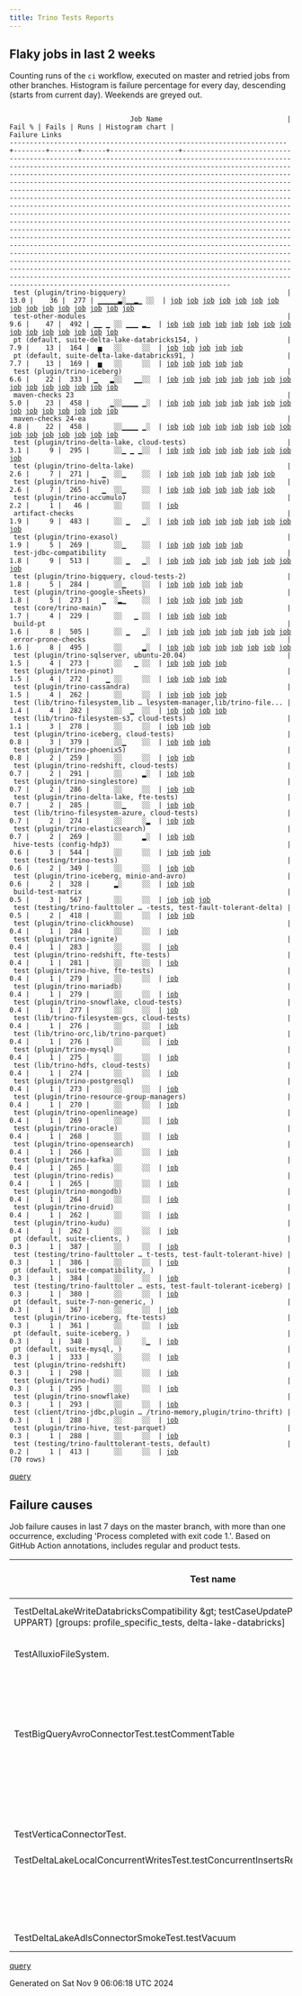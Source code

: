 ```yaml
---
title: Trino Tests Reports
---
```


## Flaky jobs in last 2 weeks

Counting runs of the `ci` workflow, executed on master and retried jobs from other branches.
Histogram is failure percentage for every day, descending (starts from current day).
Weekends are greyed out.
<pre><code>
                              Job Name                               | Fail % | Fails | Runs | Histogram chart |                                                                                                                                                                                                                                                                                                                                                                                                                                                                                                                                                                                                                  Failure Links                                                                                                                                                                                                                                                                                                                                                                                                                                                                                                                                                                                                                   
---------------------------------------------------------------------+--------+-------+------+-----------------+--------------------------------------------------------------------------------------------------------------------------------------------------------------------------------------------------------------------------------------------------------------------------------------------------------------------------------------------------------------------------------------------------------------------------------------------------------------------------------------------------------------------------------------------------------------------------------------------------------------------------------------------------------------------------------------------------------------------------------------------------------------------------------------------------------------------------------------------------------------------------------------------------------------------------------------------------------------------------------------------------------------------------------------------------------------------------------------------------------------------------------------------------------------------------------------------------------------------------------------------------
 test (plugin/trino-bigquery)                                        |   13.0 |    36 |  277 | ▁▁▁▁▁▃░▁▁▂▁ ░░  | <a href="https://github.com/trinodb/trino/actions/runs/11735989749/job/32694540331">job</a> <a href="https://github.com/trinodb/trino/actions/runs/11739359238/job/32703772223">job</a> <a href="https://github.com/trinodb/trino/actions/runs/11741354739/job/32709861928">job</a> <a href="https://github.com/trinodb/trino/actions/runs/11741824104/job/32711348595">job</a> <a href="https://github.com/trinodb/trino/actions/runs/11741829405/job/32711369005">job</a> <a href="https://github.com/trinodb/trino/actions/runs/11713967184/job/32627788636">job</a> <a href="https://github.com/trinodb/trino/actions/runs/11713967184/job/32627788636">job</a> <a href="https://github.com/trinodb/trino/actions/runs/11713967184/job/32627788636">job</a> <a href="https://github.com/trinodb/trino/actions/runs/11722141112/job/32651121842">job</a> <a href="https://github.com/trinodb/trino/actions/runs/11697166330/job/32575478204">job</a> <a href="https://github.com/trinodb/trino/actions/runs/11702092512/job/32589604270">job</a> <a href="https://github.com/trinodb/trino/actions/runs/11704862929/job/32598322783">job</a> <a href="https://github.com/trinodb/trino/actions/runs/11713204142/job/32625554828">job</a> <a href="https://github.com/trinodb/trino/actions/runs/11683449813/job/32532707442">job</a> <a href="https://github.com/trinodb/trino/actions/runs/11683449813/job/32532707442">job</a>  
 test-other-modules                                                  |    9.6 |    47 |  492 | ▁▁ ▁ ░░ ▁▁▁ ▂▁  | <a href="https://github.com/trinodb/trino/actions/runs/11739854445/job/32705211067">job</a> <a href="https://github.com/trinodb/trino/actions/runs/11741331802/job/32709739272">job</a> <a href="https://github.com/trinodb/trino/actions/runs/11748699830/job/32733346768">job</a> <a href="https://github.com/trinodb/trino/actions/runs/11748885479/job/32733940337">job</a> <a href="https://github.com/trinodb/trino/actions/runs/11749269512/job/32735138583">job</a> <a href="https://github.com/trinodb/trino/actions/runs/11713967184/job/32627752858">job</a> <a href="https://github.com/trinodb/trino/actions/runs/11713967184/job/32627752858">job</a> <a href="https://github.com/trinodb/trino/actions/runs/11713967184/job/32627752858">job</a> <a href="https://github.com/trinodb/trino/actions/runs/11713967184/job/32640699897">job</a> <a href="https://github.com/trinodb/trino/actions/runs/11713967184/job/32640699897">job</a> <a href="https://github.com/trinodb/trino/actions/runs/11713204142/job/32625506102">job</a> <a href="https://github.com/trinodb/trino/actions/runs/11680115952/job/32522458571">job</a> <a href="https://github.com/trinodb/trino/actions/runs/11683449813/job/32532659202">job</a> <a href="https://github.com/trinodb/trino/actions/runs/11683449813/job/32532659202">job</a> <a href="https://github.com/trinodb/trino/actions/runs/11690651303/job/32556054056">job</a>  
 pt (default, suite-delta-lake-databricks154, )                      |    7.9 |    13 |  164 |  ▅   ░░     ░░  | <a href="https://github.com/trinodb/trino/actions/runs/11713856699/job/32627714842">job</a> <a href="https://github.com/trinodb/trino/actions/runs/11713967184/job/32628066625">job</a> <a href="https://github.com/trinodb/trino/actions/runs/11713967184/job/32628066625">job</a> <a href="https://github.com/trinodb/trino/actions/runs/11713967184/job/32628066625">job</a> <a href="https://github.com/trinodb/trino/actions/runs/11713967184/job/32640707189">job</a>                                                                                                                                                                                                                                                                                                                                                                                                                                                                                                                                                                                                                                                                                                                                                                                                                                  
 pt (default, suite-delta-lake-databricks91, )                       |    7.7 |    13 |  169 |  ▅   ░░     ░░  | <a href="https://github.com/trinodb/trino/actions/runs/11713856699/job/32627711555">job</a> <a href="https://github.com/trinodb/trino/actions/runs/11713967184/job/32628064474">job</a> <a href="https://github.com/trinodb/trino/actions/runs/11713967184/job/32628064474">job</a> <a href="https://github.com/trinodb/trino/actions/runs/11713967184/job/32628064474">job</a> <a href="https://github.com/trinodb/trino/actions/runs/11713967184/job/32640704419">job</a>                                                                                                                                                                                                                                                                                                                                                                                                                                                                                                                                                                                                                                                                                                                                                                                                                                  
 test (plugin/trino-iceberg)                                         |    6.6 |    22 |  333 | ▁   ▂░░   ▁▁░░  | <a href="https://github.com/trinodb/trino/actions/runs/11735300723/job/32692792380">job</a> <a href="https://github.com/trinodb/trino/actions/runs/11743700019/job/32717226507">job</a> <a href="https://github.com/trinodb/trino/actions/runs/11743700019/job/32717226507">job</a> <a href="https://github.com/trinodb/trino/actions/runs/11715333616/job/32631562668">job</a> <a href="https://github.com/trinodb/trino/actions/runs/11674050614/job/32506027642">job</a> <a href="https://github.com/trinodb/trino/actions/runs/11674050614/job/32506028107">job</a> <a href="https://github.com/trinodb/trino/actions/runs/11674050614/job/32506028367">job</a> <a href="https://github.com/trinodb/trino/actions/runs/11674050614/job/32506028609">job</a> <a href="https://github.com/trinodb/trino/actions/runs/11674050614/job/32506028849">job</a> <a href="https://github.com/trinodb/trino/actions/runs/11587724367/job/32260365580">job</a> <a href="https://github.com/trinodb/trino/actions/runs/11552759452/job/32193180985">job</a> <a href="https://github.com/trinodb/trino/actions/runs/11552759452/job/32193180985">job</a> <a href="https://github.com/trinodb/trino/actions/runs/11566913610/job/32196384407">job</a> <a href="https://github.com/trinodb/trino/actions/runs/11566913610/job/32196384407">job</a> <a href="https://github.com/trinodb/trino/actions/runs/11550490225/job/32145639969">job</a>  
 maven-checks 23                                                     |    5.0 |    23 |  458 |     ▁░░▁▁▁▁ ▁░  | <a href="https://github.com/trinodb/trino/actions/runs/11659578661/job/32460404203">job</a> <a href="https://github.com/trinodb/trino/actions/runs/11666810323/job/32482651803">job</a> <a href="https://github.com/trinodb/trino/actions/runs/11666810323/job/32482651803">job</a> <a href="https://github.com/trinodb/trino/actions/runs/11624310110/job/32372704486">job</a> <a href="https://github.com/trinodb/trino/actions/runs/11626481853/job/32378189555">job</a> <a href="https://github.com/trinodb/trino/actions/runs/11608532965/job/32323961585">job</a> <a href="https://github.com/trinodb/trino/actions/runs/11609785749/job/32327752571">job</a> <a href="https://github.com/trinodb/trino/actions/runs/11610091788/job/32328699595">job</a> <a href="https://github.com/trinodb/trino/actions/runs/11613577296/job/32339708496">job</a> <a href="https://github.com/trinodb/trino/actions/runs/11614492468/job/32342787131">job</a> <a href="https://github.com/trinodb/trino/actions/runs/11586282737/job/32256619486">job</a> <a href="https://github.com/trinodb/trino/actions/runs/11587535423/job/32259873778">job</a> <a href="https://github.com/trinodb/trino/actions/runs/11587954576/job/32260878400">job</a> <a href="https://github.com/trinodb/trino/actions/runs/11589835484/job/32266157117">job</a> <a href="https://github.com/trinodb/trino/actions/runs/11592223995/job/32273635561">job</a>  
 maven-checks 24-ea                                                  |    4.8 |    22 |  458 |      ░░▁▁▁▁ ▁░  | <a href="https://github.com/trinodb/trino/actions/runs/11715333616/job/32631535756">job</a> <a href="https://github.com/trinodb/trino/actions/runs/11659578661/job/32460404534">job</a> <a href="https://github.com/trinodb/trino/actions/runs/11624310110/job/32372704966">job</a> <a href="https://github.com/trinodb/trino/actions/runs/11626481853/job/32378189971">job</a> <a href="https://github.com/trinodb/trino/actions/runs/11608532965/job/32323962047">job</a> <a href="https://github.com/trinodb/trino/actions/runs/11609785749/job/32327752982">job</a> <a href="https://github.com/trinodb/trino/actions/runs/11610091788/job/32328699897">job</a> <a href="https://github.com/trinodb/trino/actions/runs/11613577296/job/32339708799">job</a> <a href="https://github.com/trinodb/trino/actions/runs/11614492468/job/32342788123">job</a> <a href="https://github.com/trinodb/trino/actions/runs/11586282737/job/32256619896">job</a> <a href="https://github.com/trinodb/trino/actions/runs/11587535423/job/32259873928">job</a> <a href="https://github.com/trinodb/trino/actions/runs/11587954576/job/32260878626">job</a> <a href="https://github.com/trinodb/trino/actions/runs/11589835484/job/32266157447">job</a> <a href="https://github.com/trinodb/trino/actions/runs/11592223995/job/32273635913">job</a> <a href="https://github.com/trinodb/trino/actions/runs/11567555436/job/32198055072">job</a>  
 test (plugin/trino-delta-lake, cloud-tests)                         |    3.1 |     9 |  295 |      ░░▁ ▁ ▁░░  | <a href="https://github.com/trinodb/trino/actions/runs/11739724909/job/32704855489">job</a> <a href="https://github.com/trinodb/trino/actions/runs/11704455444/job/32597029122">job</a> <a href="https://github.com/trinodb/trino/actions/runs/11623264397/job/32370078014">job</a> <a href="https://github.com/trinodb/trino/actions/runs/11587724367/job/32260364406">job</a> <a href="https://github.com/trinodb/trino/actions/runs/11595972482/job/32286000970">job</a> <a href="https://github.com/trinodb/trino/actions/runs/11602359412/job/32307250936">job</a> <a href="https://github.com/trinodb/trino/actions/runs/11571969200/job/32211041399">job</a> <a href="https://github.com/trinodb/trino/actions/runs/11553477337/job/32154825240">job</a> <a href="https://github.com/trinodb/trino/actions/runs/11562252906/job/32183070262">job</a>                                                                                                                                                                                                                                                                                                                                                                                                                                                                                                  
 test (plugin/trino-delta-lake)                                      |    2.6 |     7 |  271 |   ▁  ░░▁    ░░  | <a href="https://github.com/trinodb/trino/actions/runs/11739854445/job/32705267360">job</a> <a href="https://github.com/trinodb/trino/actions/runs/11749269512/job/32735179579">job</a> <a href="https://github.com/trinodb/trino/actions/runs/11700997656/job/32586219664">job</a> <a href="https://github.com/trinodb/trino/actions/runs/11700997656/job/32586219664">job</a> <a href="https://github.com/trinodb/trino/actions/runs/11704455444/job/32597028833">job</a> <a href="https://github.com/trinodb/trino/actions/runs/11623264397/job/32370077835">job</a> <a href="https://github.com/trinodb/trino/actions/runs/11587724367/job/32260364291">job</a>                                                                                                                                                                                                                                                                                                                                                                                                                                                                                                                                                                                                                                                                  
 test (plugin/trino-hive)                                            |    2.6 |     7 |  265 |   ▁  ░░▁    ░░  | <a href="https://github.com/trinodb/trino/actions/runs/11697166330/job/32575481881">job</a> <a href="https://github.com/trinodb/trino/actions/runs/11710326552/job/32616426591">job</a> <a href="https://github.com/trinodb/trino/actions/runs/11710326552/job/32616426591">job</a> <a href="https://github.com/trinodb/trino/actions/runs/11670796358/job/32495826366">job</a> <a href="https://github.com/trinodb/trino/actions/runs/11623264397/job/32370079978">job</a> <a href="https://github.com/trinodb/trino/actions/runs/11603931417/job/32311866805">job</a> <a href="https://github.com/trinodb/trino/actions/runs/11587724367/job/32260365128">job</a>                                                                                                                                                                                                                                                                                                                                                                                                                                                                                                                                                                                                                                                                  
 test (plugin/trino-accumulo)                                        |    2.2 |     1 |   46 |      ░░     ░░  | <a href="https://github.com/trinodb/trino/actions/runs/11553477337/job/32154820154">job</a>                                                                                                                                                                                                                                                                                                                                                                                                                                                                                                                                                                                                                                                                                                                                                                                                                                                                                                                                                                                                                                                                                                                                                                  
 artifact-checks                                                     |    1.9 |     9 |  483 |      ░░ ▁   ▁░  | <a href="https://github.com/trinodb/trino/actions/runs/11737319526/job/32697922916">job</a> <a href="https://github.com/trinodb/trino/actions/runs/11613577296/job/32339708074">job</a> <a href="https://github.com/trinodb/trino/actions/runs/11614492468/job/32342787606">job</a> <a href="https://github.com/trinodb/trino/actions/runs/11614936500/job/32344277645">job</a> <a href="https://github.com/trinodb/trino/actions/runs/11615173628/job/32345088919">job</a> <a href="https://github.com/trinodb/trino/actions/runs/11586282737/job/32256620072">job</a> <a href="https://github.com/trinodb/trino/actions/runs/11589835484/job/32266155764">job</a> <a href="https://github.com/trinodb/trino/actions/runs/11593795722/job/32278591817">job</a> <a href="https://github.com/trinodb/trino/actions/runs/11537236336/job/32114410130">job</a>                                                                                                                                                                                                                                                                                                                                                                                                                                                                                                  
 test (plugin/trino-exasol)                                          |    1.9 |     5 |  269 |      ░░▁    ░░  | <a href="https://github.com/trinodb/trino/actions/runs/11739359238/job/32703776988">job</a> <a href="https://github.com/trinodb/trino/actions/runs/11718457951/job/32639859620">job</a> <a href="https://github.com/trinodb/trino/actions/runs/11623922605/job/32371759529">job</a> <a href="https://github.com/trinodb/trino/actions/runs/11623922605/job/32371759529">job</a> <a href="https://github.com/trinodb/trino/actions/runs/11587724367/job/32260364869">job</a>                                                                                                                                                                                                                                                                                                                                                                                                                                                                                                                                                                                                                                                                                                                                                                                                                                  
 test-jdbc-compatibility                                             |    1.8 |     9 |  513 |      ░░ ▁   ▁░  | <a href="https://github.com/trinodb/trino/actions/runs/11603931417/job/32311828550">job</a> <a href="https://github.com/trinodb/trino/actions/runs/11604063091/job/32312191303">job</a> <a href="https://github.com/trinodb/trino/actions/runs/11613577296/job/32339710568">job</a> <a href="https://github.com/trinodb/trino/actions/runs/11614936500/job/32344279316">job</a> <a href="https://github.com/trinodb/trino/actions/runs/11615173628/job/32345092000">job</a> <a href="https://github.com/trinodb/trino/actions/runs/11586282737/job/32256620714">job</a> <a href="https://github.com/trinodb/trino/actions/runs/11589835484/job/32266157713">job</a> <a href="https://github.com/trinodb/trino/actions/runs/11593795722/job/32278594114">job</a> <a href="https://github.com/trinodb/trino/actions/runs/11537236336/job/32114410552">job</a>                                                                                                                                                                                                                                                                                                                                                                                                                                                                                                  
 test (plugin/trino-bigquery, cloud-tests-2)                         |    1.8 |     5 |  284 |      ░░▁    ░░  | <a href="https://github.com/trinodb/trino/actions/runs/11627268634/job/32380362827">job</a> <a href="https://github.com/trinodb/trino/actions/runs/11621323066/job/32364875829">job</a> <a href="https://github.com/trinodb/trino/actions/runs/11587724367/job/32260363896">job</a> <a href="https://github.com/trinodb/trino/actions/runs/11597741931/job/32292072760">job</a> <a href="https://github.com/trinodb/trino/actions/runs/11555515002/job/32161183364">job</a>                                                                                                                                                                                                                                                                                                                                                                                                                                                                                                                                                                                                                                                                                                                                                                                                                                  
 test (plugin/trino-google-sheets)                                   |    1.8 |     5 |  273 |   ▁  ░▂▁    ░░  | <a href="https://github.com/trinodb/trino/actions/runs/11704455444/job/32597031069">job</a> <a href="https://github.com/trinodb/trino/actions/runs/11643741998/job/32424848281">job</a> <a href="https://github.com/trinodb/trino/actions/runs/11623272400/job/32370083962">job</a> <a href="https://github.com/trinodb/trino/actions/runs/11587724367/job/32260364986">job</a> <a href="https://github.com/trinodb/trino/actions/runs/11549196057/job/32141876024">job</a>                                                                                                                                                                                                                                                                                                                                                                                                                                                                                                                                                                                                                                                                                                                                                                                                                                  
 test (core/trino-main)                                              |    1.7 |     4 |  229 |      ░░   ▁ ░░  | <a href="https://github.com/trinodb/trino/actions/runs/11586102468/job/32256164447">job</a> <a href="https://github.com/trinodb/trino/actions/runs/11587724367/job/32260362807">job</a> <a href="https://github.com/trinodb/trino/actions/runs/11564993634/job/32191274300">job</a> <a href="https://github.com/trinodb/trino/actions/runs/11564993634/job/32191274300">job</a>                                                                                                                                                                                                                                                                                                                                                                                                                                                                                                                                                                                                                                                                                                                                                                                                                                                                                                                  
 build-pt                                                            |    1.6 |     8 |  505 |      ░░ ▁   ▁░  | <a href="https://github.com/trinodb/trino/actions/runs/11613577296/job/32339711269">job</a> <a href="https://github.com/trinodb/trino/actions/runs/11614492468/job/32342788530">job</a> <a href="https://github.com/trinodb/trino/actions/runs/11614936500/job/32344279596">job</a> <a href="https://github.com/trinodb/trino/actions/runs/11615173628/job/32345089819">job</a> <a href="https://github.com/trinodb/trino/actions/runs/11586282737/job/32256620239">job</a> <a href="https://github.com/trinodb/trino/actions/runs/11589835484/job/32266158000">job</a> <a href="https://github.com/trinodb/trino/actions/runs/11593795722/job/32278595396">job</a> <a href="https://github.com/trinodb/trino/actions/runs/11537236336/job/32114409896">job</a>                                                                                                                                                                                                                                                                                                                                                                                                                                                                                                                                                                                  
 error-prone-checks                                                  |    1.6 |     8 |  495 |      ░░     ▂░  | <a href="https://github.com/trinodb/trino/actions/runs/11722141112/job/32651057060">job</a> <a href="https://github.com/trinodb/trino/actions/runs/11613577296/job/32339709520">job</a> <a href="https://github.com/trinodb/trino/actions/runs/11614936500/job/32344278502">job</a> <a href="https://github.com/trinodb/trino/actions/runs/11615173628/job/32345091226">job</a> <a href="https://github.com/trinodb/trino/actions/runs/11586282737/job/32256619681">job</a> <a href="https://github.com/trinodb/trino/actions/runs/11589835484/job/32266156031">job</a> <a href="https://github.com/trinodb/trino/actions/runs/11593795722/job/32278592267">job</a> <a href="https://github.com/trinodb/trino/actions/runs/11537236336/job/32114410030">job</a>                                                                                                                                                                                                                                                                                                                                                                                                                                                                                                                                                                                  
 test (plugin/trino-sqlserver, ubuntu-20.04)                         |    1.5 |     4 |  273 |      ░░   ▁ ░░  | <a href="https://github.com/trinodb/trino/actions/runs/11606391803/job/32318373547">job</a> <a href="https://github.com/trinodb/trino/actions/runs/11587724367/job/32260368707">job</a> <a href="https://github.com/trinodb/trino/actions/runs/11564993634/job/32191286159">job</a> <a href="https://github.com/trinodb/trino/actions/runs/11564993634/job/32191286159">job</a>                                                                                                                                                                                                                                                                                                                                                                                                                                                                                                                                                                                                                                                                                                                                                                                                                                                                                                                  
 test (plugin/trino-pinot)                                           |    1.5 |     4 |  272 |    ▁ ░░     ░░  | <a href="https://github.com/trinodb/trino/actions/runs/11718457951/job/32639864346">job</a> <a href="https://github.com/trinodb/trino/actions/runs/11683449813/job/32532719137">job</a> <a href="https://github.com/trinodb/trino/actions/runs/11683449813/job/32532719137">job</a> <a href="https://github.com/trinodb/trino/actions/runs/11587724367/job/32260367380">job</a>                                                                                                                                                                                                                                                                                                                                                                                                                                                                                                                                                                                                                                                                                                                                                                                                                                                                                                                  
 test (plugin/trino-cassandra)                                       |    1.5 |     4 |  262 |      ░░     ░░  | <a href="https://github.com/trinodb/trino/actions/runs/11617926359/job/32354315077">job</a> <a href="https://github.com/trinodb/trino/actions/runs/11587724367/job/32260364052">job</a> <a href="https://github.com/trinodb/trino/actions/runs/11599876812/job/32299088143">job</a> <a href="https://github.com/trinodb/trino/actions/runs/11575732450/job/32223134917">job</a>                                                                                                                                                                                                                                                                                                                                                                                                                                                                                                                                                                                                                                                                                                                                                                                                                                                                                                                  
 test (lib/trino-filesystem,lib … lesystem-manager,lib/trino-file... |    1.4 |     4 |  282 |      ░░  ▁  ░░  | <a href="https://github.com/trinodb/trino/actions/runs/11607836668/job/32322012665">job</a> <a href="https://github.com/trinodb/trino/actions/runs/11585211191/job/32253785580">job</a> <a href="https://github.com/trinodb/trino/actions/runs/11585211191/job/32253785580">job</a> <a href="https://github.com/trinodb/trino/actions/runs/11587724367/job/32260361952">job</a>                                                                                                                                                                                                                                                                                                                                                                                                                                                                                                                                                                                                                                                                                                                                                                                                                                                                                                                  
 test (lib/trino-filesystem-s3, cloud-tests)                         |    1.1 |     3 |  278 |      ░░     ░░  | <a href="https://github.com/trinodb/trino/actions/runs/11722141112/job/32651121358">job</a> <a href="https://github.com/trinodb/trino/actions/runs/11604565892/job/32313556803">job</a> <a href="https://github.com/trinodb/trino/actions/runs/11587724367/job/32260363395">job</a>                                                                                                                                                                                                                                                                                                                                                                                                                                                                                                                                                                                                                                                                                                                                                                                                                                                                                                                                                                                                  
 test (plugin/trino-iceberg, cloud-tests)                            |    0.8 |     3 |  379 |      ░░▁    ░░  | <a href="https://github.com/trinodb/trino/actions/runs/11704862929/job/32598333357">job</a> <a href="https://github.com/trinodb/trino/actions/runs/11623272400/job/32370084838">job</a> <a href="https://github.com/trinodb/trino/actions/runs/11587724367/job/32260365696">job</a>                                                                                                                                                                                                                                                                                                                                                                                                                                                                                                                                                                                                                                                                                                                                                                                                                                                                                                                                                                                                  
 test (plugin/trino-phoenix5)                                        |    0.8 |     2 |  259 |      ░░     ░░  | <a href="https://github.com/trinodb/trino/actions/runs/11680287930/job/32523041770">job</a> <a href="https://github.com/trinodb/trino/actions/runs/11587724367/job/32260367253">job</a>                                                                                                                                                                                                                                                                                                                                                                                                                                                                                                                                                                                                                                                                                                                                                                                                                                                                                                                                                                                                                                                                                  
 test (plugin/trino-redshift, cloud-tests)                           |    0.7 |     2 |  291 |      ░░     ▂░  | <a href="https://github.com/trinodb/trino/actions/runs/11587724367/job/32260367882">job</a> <a href="https://github.com/trinodb/trino/actions/runs/11544266124/job/32129627837">job</a>                                                                                                                                                                                                                                                                                                                                                                                                                                                                                                                                                                                                                                                                                                                                                                                                                                                                                                                                                                                                                                                                                  
 test (plugin/trino-singlestore)                                     |    0.7 |     2 |  286 |      ░░     ░░  | <a href="https://github.com/trinodb/trino/actions/runs/11749269512/job/32735188802">job</a> <a href="https://github.com/trinodb/trino/actions/runs/11587724367/job/32260368240">job</a>                                                                                                                                                                                                                                                                                                                                                                                                                                                                                                                                                                                                                                                                                                                                                                                                                                                                                                                                                                                                                                                                                  
 test (plugin/trino-delta-lake, fte-tests)                           |    0.7 |     2 |  285 |      ░░▁    ░░  | <a href="https://github.com/trinodb/trino/actions/runs/11623264397/job/32370078154">job</a> <a href="https://github.com/trinodb/trino/actions/runs/11587724367/job/32260364532">job</a>                                                                                                                                                                                                                                                                                                                                                                                                                                                                                                                                                                                                                                                                                                                                                                                                                                                                                                                                                                                                                                                                                  
 test (lib/trino-filesystem-azure, cloud-tests)                      |    0.7 |     2 |  274 |      ░░     ░▂  | <a href="https://github.com/trinodb/trino/actions/runs/11587724367/job/32260363039">job</a> <a href="https://github.com/trinodb/trino/actions/runs/11527400396/job/32093120107">job</a>                                                                                                                                                                                                                                                                                                                                                                                                                                                                                                                                                                                                                                                                                                                                                                                                                                                                                                                                                                                                                                                                                  
 test (plugin/trino-elasticsearch)                                   |    0.7 |     2 |  269 |      ░░     ▂░  | <a href="https://github.com/trinodb/trino/actions/runs/11587724367/job/32260364764">job</a> <a href="https://github.com/trinodb/trino/actions/runs/11537236336/job/32114427583">job</a>                                                                                                                                                                                                                                                                                                                                                                                                                                                                                                                                                                                                                                                                                                                                                                                                                                                                                                                                                                                                                                                                                  
 hive-tests (config-hdp3)                                            |    0.6 |     3 |  544 |      ░░     ░░  | <a href="https://github.com/trinodb/trino/actions/runs/11586282737/job/32256620859">job</a> <a href="https://github.com/trinodb/trino/actions/runs/11589835484/job/32266156359">job</a> <a href="https://github.com/trinodb/trino/actions/runs/11593795722/job/32278593254">job</a>                                                                                                                                                                                                                                                                                                                                                                                                                                                                                                                                                                                                                                                                                                                                                                                                                                                                                                                                                                                                  
 test (testing/trino-tests)                                          |    0.6 |     2 |  349 |      ░░     ░░  | <a href="https://github.com/trinodb/trino/actions/runs/11670423378/job/32494665115">job</a> <a href="https://github.com/trinodb/trino/actions/runs/11587724367/job/32260369369">job</a>                                                                                                                                                                                                                                                                                                                                                                                                                                                                                                                                                                                                                                                                                                                                                                                                                                                                                                                                                                                                                                                                                  
 test (plugin/trino-iceberg, minio-and-avro)                         |    0.6 |     2 |  328 |      ▂░     ░░  | <a href="https://github.com/trinodb/trino/actions/runs/11650744865/job/32439860126">job</a> <a href="https://github.com/trinodb/trino/actions/runs/11587724367/job/32260365976">job</a>                                                                                                                                                                                                                                                                                                                                                                                                                                                                                                                                                                                                                                                                                                                                                                                                                                                                                                                                                                                                                                                                                  
 build-test-matrix                                                   |    0.5 |     3 |  567 |      ░░     ░░  | <a href="https://github.com/trinodb/trino/actions/runs/11586282737/job/32256620405">job</a> <a href="https://github.com/trinodb/trino/actions/runs/11589835484/job/32266158308">job</a> <a href="https://github.com/trinodb/trino/actions/runs/11593795722/job/32278592839">job</a>                                                                                                                                                                                                                                                                                                                                                                                                                                                                                                                                                                                                                                                                                                                                                                                                                                                                                                                                                                                                  
 test (testing/trino-faulttoler … -tests, test-fault-tolerant-delta) |    0.5 |     2 |  418 |      ░░     ░░  | <a href="https://github.com/trinodb/trino/actions/runs/11623264397/job/32370086459">job</a> <a href="https://github.com/trinodb/trino/actions/runs/11587724367/job/32260368946">job</a>                                                                                                                                                                                                                                                                                                                                                                                                                                                                                                                                                                                                                                                                                                                                                                                                                                                                                                                                                                                                                                                                                  
 test (plugin/trino-clickhouse)                                      |    0.4 |     1 |  284 |      ░░     ░░  | <a href="https://github.com/trinodb/trino/actions/runs/11587724367/job/32260364181">job</a>                                                                                                                                                                                                                                                                                                                                                                                                                                                                                                                                                                                                                                                                                                                                                                                                                                                                                                                                                                                                                                                                                                                                                                  
 test (plugin/trino-ignite)                                          |    0.4 |     1 |  283 |      ░░     ░░  | <a href="https://github.com/trinodb/trino/actions/runs/11587724367/job/32260366110">job</a>                                                                                                                                                                                                                                                                                                                                                                                                                                                                                                                                                                                                                                                                                                                                                                                                                                                                                                                                                                                                                                                                                                                                                                  
 test (plugin/trino-redshift, fte-tests)                             |    0.4 |     1 |  281 |      ░░     ░░  | <a href="https://github.com/trinodb/trino/actions/runs/11587724367/job/32260368013">job</a>                                                                                                                                                                                                                                                                                                                                                                                                                                                                                                                                                                                                                                                                                                                                                                                                                                                                                                                                                                                                                                                                                                                                                                  
 test (plugin/trino-hive, fte-tests)                                 |    0.4 |     1 |  279 |      ░░     ░░  | <a href="https://github.com/trinodb/trino/actions/runs/11587724367/job/32260365248">job</a>                                                                                                                                                                                                                                                                                                                                                                                                                                                                                                                                                                                                                                                                                                                                                                                                                                                                                                                                                                                                                                                                                                                                                                  
 test (plugin/trino-mariadb)                                         |    0.4 |     1 |  279 |      ░░     ░░  | <a href="https://github.com/trinodb/trino/actions/runs/11587724367/job/32260366456">job</a>                                                                                                                                                                                                                                                                                                                                                                                                                                                                                                                                                                                                                                                                                                                                                                                                                                                                                                                                                                                                                                                                                                                                                                  
 test (plugin/trino-snowflake, cloud-tests)                          |    0.4 |     1 |  277 |      ░░     ░░  | <a href="https://github.com/trinodb/trino/actions/runs/11587724367/job/32260368583">job</a>                                                                                                                                                                                                                                                                                                                                                                                                                                                                                                                                                                                                                                                                                                                                                                                                                                                                                                                                                                                                                                                                                                                                                                  
 test (lib/trino-filesystem-gcs, cloud-tests)                        |    0.4 |     1 |  276 |      ░░     ░░  | <a href="https://github.com/trinodb/trino/actions/runs/11587724367/job/32260363263">job</a>                                                                                                                                                                                                                                                                                                                                                                                                                                                                                                                                                                                                                                                                                                                                                                                                                                                                                                                                                                                                                                                                                                                                                                  
 test (lib/trino-orc,lib/trino-parquet)                              |    0.4 |     1 |  276 |      ░░     ░░  | <a href="https://github.com/trinodb/trino/actions/runs/11587724367/job/32260361786">job</a>                                                                                                                                                                                                                                                                                                                                                                                                                                                                                                                                                                                                                                                                                                                                                                                                                                                                                                                                                                                                                                                                                                                                                                  
 test (plugin/trino-mysql)                                           |    0.4 |     1 |  275 |      ░░     ░░  | <a href="https://github.com/trinodb/trino/actions/runs/11587724367/job/32260366736">job</a>                                                                                                                                                                                                                                                                                                                                                                                                                                                                                                                                                                                                                                                                                                                                                                                                                                                                                                                                                                                                                                                                                                                                                                  
 test (lib/trino-hdfs, cloud-tests)                                  |    0.4 |     1 |  274 |      ░░     ░░  | <a href="https://github.com/trinodb/trino/actions/runs/11587724367/job/32260363510">job</a>                                                                                                                                                                                                                                                                                                                                                                                                                                                                                                                                                                                                                                                                                                                                                                                                                                                                                                                                                                                                                                                                                                                                                                  
 test (plugin/trino-postgresql)                                      |    0.4 |     1 |  273 |      ░░     ░░  | <a href="https://github.com/trinodb/trino/actions/runs/11587724367/job/32260367510">job</a>                                                                                                                                                                                                                                                                                                                                                                                                                                                                                                                                                                                                                                                                                                                                                                                                                                                                                                                                                                                                                                                                                                                                                                  
 test (plugin/trino-resource-group-managers)                         |    0.4 |     1 |  270 |      ░░     ░░  | <a href="https://github.com/trinodb/trino/actions/runs/11587724367/job/32260368117">job</a>                                                                                                                                                                                                                                                                                                                                                                                                                                                                                                                                                                                                                                                                                                                                                                                                                                                                                                                                                                                                                                                                                                                                                                  
 test (plugin/trino-openlineage)                                     |    0.4 |     1 |  269 |      ░░     ░░  | <a href="https://github.com/trinodb/trino/actions/runs/11587724367/job/32260366869">job</a>                                                                                                                                                                                                                                                                                                                                                                                                                                                                                                                                                                                                                                                                                                                                                                                                                                                                                                                                                                                                                                                                                                                                                                  
 test (plugin/trino-oracle)                                          |    0.4 |     1 |  268 |      ░░     ░░  | <a href="https://github.com/trinodb/trino/actions/runs/11587724367/job/32260367128">job</a>                                                                                                                                                                                                                                                                                                                                                                                                                                                                                                                                                                                                                                                                                                                                                                                                                                                                                                                                                                                                                                                                                                                                                                  
 test (plugin/trino-opensearch)                                      |    0.4 |     1 |  266 |      ░░     ░░  | <a href="https://github.com/trinodb/trino/actions/runs/11587724367/job/32260367015">job</a>                                                                                                                                                                                                                                                                                                                                                                                                                                                                                                                                                                                                                                                                                                                                                                                                                                                                                                                                                                                                                                                                                                                                                                  
 test (plugin/trino-kafka)                                           |    0.4 |     1 |  265 |      ░░     ░░  | <a href="https://github.com/trinodb/trino/actions/runs/11587724367/job/32260366231">job</a>                                                                                                                                                                                                                                                                                                                                                                                                                                                                                                                                                                                                                                                                                                                                                                                                                                                                                                                                                                                                                                                                                                                                                                  
 test (plugin/trino-redis)                                           |    0.4 |     1 |  265 |      ░░     ░░  | <a href="https://github.com/trinodb/trino/actions/runs/11587724367/job/32260367625">job</a>                                                                                                                                                                                                                                                                                                                                                                                                                                                                                                                                                                                                                                                                                                                                                                                                                                                                                                                                                                                                                                                                                                                                                                  
 test (plugin/trino-mongodb)                                         |    0.4 |     1 |  264 |      ░░     ░░  | <a href="https://github.com/trinodb/trino/actions/runs/11587724367/job/32260366591">job</a>                                                                                                                                                                                                                                                                                                                                                                                                                                                                                                                                                                                                                                                                                                                                                                                                                                                                                                                                                                                                                                                                                                                                                                  
 test (plugin/trino-druid)                                           |    0.4 |     1 |  262 |      ░░     ░░  | <a href="https://github.com/trinodb/trino/actions/runs/11587724367/job/32260364647">job</a>                                                                                                                                                                                                                                                                                                                                                                                                                                                                                                                                                                                                                                                                                                                                                                                                                                                                                                                                                                                                                                                                                                                                                                  
 test (plugin/trino-kudu)                                            |    0.4 |     1 |  262 |      ░░     ░░  | <a href="https://github.com/trinodb/trino/actions/runs/11587724367/job/32260366360">job</a>                                                                                                                                                                                                                                                                                                                                                                                                                                                                                                                                                                                                                                                                                                                                                                                                                                                                                                                                                                                                                                                                                                                                                                  
 pt (default, suite-clients, )                                       |    0.3 |     1 |  387 |      ░░     ░░  | <a href="https://github.com/trinodb/trino/actions/runs/11693691886/job/32566178248">job</a>                                                                                                                                                                                                                                                                                                                                                                                                                                                                                                                                                                                                                                                                                                                                                                                                                                                                                                                                                                                                                                                                                                                                                                  
 test (testing/trino-faulttoler … t-tests, test-fault-tolerant-hive) |    0.3 |     1 |  386 |      ░░     ░░  | <a href="https://github.com/trinodb/trino/actions/runs/11587724367/job/32260369068">job</a>                                                                                                                                                                                                                                                                                                                                                                                                                                                                                                                                                                                                                                                                                                                                                                                                                                                                                                                                                                                                                                                                                                                                                                  
 pt (default, suite-compatibility, )                                 |    0.3 |     1 |  384 |      ░░     ░░  | <a href="https://github.com/trinodb/trino/actions/runs/11604063091/job/32312468560">job</a>                                                                                                                                                                                                                                                                                                                                                                                                                                                                                                                                                                                                                                                                                                                                                                                                                                                                                                                                                                                                                                                                                                                                                                  
 test (testing/trino-faulttoler … ests, test-fault-tolerant-iceberg) |    0.3 |     1 |  380 |      ░░     ░░  | <a href="https://github.com/trinodb/trino/actions/runs/11587724367/job/32260369220">job</a>                                                                                                                                                                                                                                                                                                                                                                                                                                                                                                                                                                                                                                                                                                                                                                                                                                                                                                                                                                                                                                                                                                                                                                  
 pt (default, suite-7-non-generic, )                                 |    0.3 |     1 |  367 |      ░░     ░░  | <a href="https://github.com/trinodb/trino/actions/runs/11666629545/job/32482678158">job</a>                                                                                                                                                                                                                                                                                                                                                                                                                                                                                                                                                                                                                                                                                                                                                                                                                                                                                                                                                                                                                                                                                                                                                                  
 test (plugin/trino-iceberg, fte-tests)                              |    0.3 |     1 |  361 |      ░░     ░░  | <a href="https://github.com/trinodb/trino/actions/runs/11587724367/job/32260365839">job</a>                                                                                                                                                                                                                                                                                                                                                                                                                                                                                                                                                                                                                                                                                                                                                                                                                                                                                                                                                                                                                                                                                                                                                                  
 pt (default, suite-iceberg, )                                       |    0.3 |     1 |  348 |      ░░     ░▁  | <a href="https://github.com/trinodb/trino/actions/runs/11527400396/job/32093305078">job</a>                                                                                                                                                                                                                                                                                                                                                                                                                                                                                                                                                                                                                                                                                                                                                                                                                                                                                                                                                                                                                                                                                                                                                                  
 pt (default, suite-mysql, )                                         |    0.3 |     1 |  333 |      ░░     ░░  | <a href="https://github.com/trinodb/trino/actions/runs/11552094053/job/32151064736">job</a>                                                                                                                                                                                                                                                                                                                                                                                                                                                                                                                                                                                                                                                                                                                                                                                                                                                                                                                                                                                                                                                                                                                                                                  
 test (plugin/trino-redshift)                                        |    0.3 |     1 |  298 |      ░░     ░░  | <a href="https://github.com/trinodb/trino/actions/runs/11587724367/job/32260367756">job</a>                                                                                                                                                                                                                                                                                                                                                                                                                                                                                                                                                                                                                                                                                                                                                                                                                                                                                                                                                                                                                                                                                                                                                                  
 test (plugin/trino-hudi)                                            |    0.3 |     1 |  295 |      ░░     ░░  | <a href="https://github.com/trinodb/trino/actions/runs/11587724367/job/32260365455">job</a>                                                                                                                                                                                                                                                                                                                                                                                                                                                                                                                                                                                                                                                                                                                                                                                                                                                                                                                                                                                                                                                                                                                                                                  
 test (plugin/trino-snowflake)                                       |    0.3 |     1 |  293 |      ░░     ░░  | <a href="https://github.com/trinodb/trino/actions/runs/11587724367/job/32260368440">job</a>                                                                                                                                                                                                                                                                                                                                                                                                                                                                                                                                                                                                                                                                                                                                                                                                                                                                                                                                                                                                                                                                                                                                                                  
 test (client/trino-jdbc,plugin … /trino-memory,plugin/trino-thrift) |    0.3 |     1 |  288 |      ░░     ░░  | <a href="https://github.com/trinodb/trino/actions/runs/11587724367/job/32260361580">job</a>                                                                                                                                                                                                                                                                                                                                                                                                                                                                                                                                                                                                                                                                                                                                                                                                                                                                                                                                                                                                                                                                                                                                                                  
 test (plugin/trino-hive, test-parquet)                              |    0.3 |     1 |  288 |      ░░     ░░  | <a href="https://github.com/trinodb/trino/actions/runs/11587724367/job/32260365346">job</a>                                                                                                                                                                                                                                                                                                                                                                                                                                                                                                                                                                                                                                                                                                                                                                                                                                                                                                                                                                                                                                                                                                                                                                  
 test (testing/trino-faulttolerant-tests, default)                   |    0.2 |     1 |  413 |      ░░     ░░  | <a href="https://github.com/trinodb/trino/actions/runs/11587724367/job/32260368816">job</a>                                                                                                                                                                                                                                                                                                                                                                                                                                                                                                                                                                                                                                                                                                                                                                                                                                                                                                                                                                                                                                                                                                                                                                  
(70 rows)
</code></pre>
[query](https://github.com/trinodb/reports/blob/46b6c9a86e8ed4cd157f8eba8c7644cb661963b6/sql/tests/jobs.sql)

## Failure causes

Job failure causes in last 7 days on the master branch, with more than one occurrence,
excluding 'Process completed with exit code 1.'.
Based on GitHub Action annotations, includes regular and product tests.

| Test name                                                                                                                                                | Message                                                                                                                                                     | Test failures | Run failures | % of runs | First seen at           | Last seen at            | Failure Links                                                                                                                                                                                                                                                                                                                                                                                                    |
| -------------------------------------------------------------------------------------------------------------------------------------------------------- | ----------------------------------------------------------------------------------------------------------------------------------------------------------- | -------------:| ------------:| ---------:| ----------------------- | ----------------------- | ---------------------------------------------------------------------------------------------------------------------------------------------------------------------------------------------------------------------------------------------------------------------------------------------------------------------------------------------------------------------------------------------------------------- |
| TestDeltaLakeWriteDatabricksCompatibility \&gt; testCaseUpdatePartitionColumnFails\(0: UPPART\) \[groups: profile\_specific\_tests, delta-lake-databricks\] | Expected callback to throw QueryExecutionException                                                                                                          |            10 |            5 |       0.7 | 2024-11-07 00:28:51.000 | 2024-11-07 13:48:19.000 | <a href="https://github.com/trinodb/trino/actions/runs/11713856699/job/32627711555">job</a> <a href="https://github.com/trinodb/trino/actions/runs/11713856699/job/32627714842">job</a> <a href="https://github.com/trinodb/trino/actions/runs/11713967184/job/32628064474">job</a> <a href="https://github.com/trinodb/trino/actions/runs/11713967184/job/32628066625">job</a> <a href="https://github.com/trinodb/trino/actions/runs/11720939829/job/32647883462">job</a>  |
| TestAlluxioFileSystem.                                                                                                                                   | org.testcontainers.containers.ContainerLaunchException: Container startup failed for image alluxio/alluxio:2.9.5                                            |             8 |            8 |       1.1 | 2024-11-04 18:16:14.000 | 2024-11-08 20:40:06.000 | <a href="https://github.com/trinodb/trino/actions/runs/11669705477/job/32492265618">job</a> <a href="https://github.com/trinodb/trino/actions/runs/11683449813/job/32532659202">job</a> <a href="https://github.com/trinodb/trino/actions/runs/11690651303/job/32556054056">job</a> <a href="https://github.com/trinodb/trino/actions/runs/11713204142/job/32625506102">job</a> <a href="https://github.com/trinodb/trino/actions/runs/11713967184/job/32627752858">job</a>  |
|                                                                                                                                                          | Canceling since a higher priority waiting request for 'workflow=ci,\&lt;br/\&gt;                                                                                  |             8 |            1 |       0.1 | 2024-11-04 07:10:01.000 | 2024-11-04 07:10:34.000 | <a href="https://github.com/trinodb/trino/actions/runs/11659564121/job/32460343359">job</a> <a href="https://github.com/trinodb/trino/actions/runs/11659564121/job/32460343697">job</a> <a href="https://github.com/trinodb/trino/actions/runs/11659564121/job/32460344145">job</a> <a href="https://github.com/trinodb/trino/actions/runs/11659564121/job/32460344439">job</a> <a href="https://github.com/trinodb/trino/actions/runs/11659564121/job/32460345066">job</a>  |
| TestBigQueryAvroConnectorTest.testCommentTable                                                                                                           | Exceeded rate limits: too many table update operations for this table. For more information, see https://cloud.google.com/bigquery/docs/troubleshoot-quotas |             6 |            6 |       0.9 | 2024-11-03 11:12:10.000 | 2024-11-08 09:34:40.000 | <a href="https://github.com/trinodb/trino/actions/runs/11650744865/job/32439858691">job</a> <a href="https://github.com/trinodb/trino/actions/runs/11655091758/job/32449397308">job</a> <a href="https://github.com/trinodb/trino/actions/runs/11670423378/job/32494646487">job</a> <a href="https://github.com/trinodb/trino/actions/runs/11704862929/job/32598322783">job</a> <a href="https://github.com/trinodb/trino/actions/runs/11722141112/job/32651121842">job</a>  |
|                                                                                                                                                          | The operation was canceled.                                                                                                                                 |             5 |            3 |       0.4 | 2024-11-03 11:58:20.000 | 2024-11-08 10:19:38.000 | <a href="https://github.com/trinodb/trino/actions/runs/11650744865/job/32439860126">job</a> <a href="https://github.com/trinodb/trino/actions/runs/11659564121/job/32460343697">job</a> <a href="https://github.com/trinodb/trino/actions/runs/11659564121/job/32460344439">job</a> <a href="https://github.com/trinodb/trino/actions/runs/11659564121/job/32460345397">job</a> <a href="https://github.com/trinodb/trino/actions/runs/11739359238/job/32703776988">job</a>  |
|                                                                                                                                                          | Unhandled error: HttpError: fetch failed                                                                                                                    |             2 |            2 |       0.3 | 2024-11-06 15:10:42.000 | 2024-11-08 00:58:54.000 | <a href="https://github.com/trinodb/trino/actions/runs/11706350734/job/32603250486">job</a> <a href="https://github.com/trinodb/trino/actions/runs/11734052124/job/32689412891">job</a>                                                                                                                                                                                                                                                  |
| TestVerticaConnectorTest.                                                                                                                                | java.sql.SQLSyntaxErrorException: \[Vertica\]\[VJDBC\]\(4123\) ROLLBACK: No user or role "test\_user" exists                                                |             2 |            2 |       0.3 | 2024-11-08 12:01:04.000 | 2024-11-08 20:40:06.000 | <a href="https://github.com/trinodb/trino/actions/runs/11741331802/job/32709739272">job</a> <a href="https://github.com/trinodb/trino/actions/runs/11748885479/job/32733940337">job</a>                                                                                                                                                                                                                                                  |
| TestDeltaLakeLocalConcurrentWritesTest.testConcurrentInsertsReconciliationForMixedInserts                                                                | Failed to write Delta Lake transaction log entry                                                                                                            |             2 |            2 |       0.3 | 2024-11-06 13:45:33.000 | 2024-11-08 10:12:30.000 | <a href="https://github.com/trinodb/trino/actions/runs/11704455444/job/32597028833">job</a> <a href="https://github.com/trinodb/trino/actions/runs/11739854445/job/32705267360">job</a>                                                                                                                                                                                                                                                  |
|                                                                                                                                                          | NoWhitespaceBefore: ',' is preceded with whitespace.                                                                                                        |             2 |            1 |       0.1 | 2024-11-04 07:25:52.000 | 2024-11-04 07:27:47.000 | <a href="https://github.com/trinodb/trino/actions/runs/11659578661/job/32460404203">job</a> <a href="https://github.com/trinodb/trino/actions/runs/11659578661/job/32460404534">job</a>                                                                                                                                                                                                                                                  |
|                                                                                                                                                          | UnusedImports: Unused import - org.assertj.core.api.Assertions.assertThat.                                                                                  |             2 |            1 |       0.1 | 2024-11-04 07:25:52.000 | 2024-11-04 07:27:47.000 | <a href="https://github.com/trinodb/trino/actions/runs/11659578661/job/32460404203">job</a> <a href="https://github.com/trinodb/trino/actions/runs/11659578661/job/32460404534">job</a>                                                                                                                                                                                                                                                  |
| TestDeltaLakeAdlsConnectorSmokeTest.testVacuum                                                                                                           | expected: \&lt;br/\&gt;                                                                                                                                           |             2 |            2 |       0.3 | 2024-11-06 13:48:05.000 | 2024-11-08 09:59:06.000 | <a href="https://github.com/trinodb/trino/actions/runs/11704455444/job/32597029122">job</a> <a href="https://github.com/trinodb/trino/actions/runs/11739724909/job/32704855489">job</a>                                                                                                                                                                                                                                                  |

[query](https://github.com/trinodb/reports/blob/46b6c9a86e8ed4cd157f8eba8c7644cb661963b6/sql/tests/annotations.sql)

Generated on Sat Nov  9 06:06:18 UTC 2024
